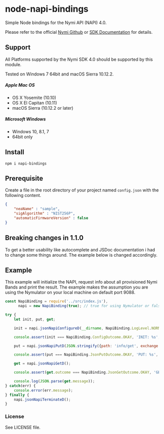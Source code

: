 # node-napi-bindings 
Simple Node bindings for the Nymi API (NAPI) 4.0.

Please refer to the official [Nymi Github](https://github.com/Nymi/JSON-API) or [SDK Documentation](https://downloads.nymi.com/sdkDoc/latest/index.html) for details.
  
## Support
All Platforms supported by the Nymi SDK 4.0 should be supported by this module.

Tested on Windows 7 64bit and macOS Sierra 10.12.2.

##### Apple Mac OS
 - OS X Yosemite (10.10)
 - OS X El Capitan (10.11)
 - macOS Sierra (10.12.2 or later)
 
##### Microsoft Windows 
 - Windows 10, 8.1, 7 
 - 64bit only
  
## Install
```
npm i napi-bindings
```

## Prerequisite
Create a file in the root directory of your project named `config.json` with the following content.
````json
{
    "neaName" : "sample",
    "sigAlgorithm" : "NIST256P",
    "automaticFirmwareVersion" : false
}
````

## Breaking changes in 1.1.0
To get a better usability like autocomplete and JSDoc documentation 
i had to change some things around. The example below is changed accordingly. 

## Example
This example will initialize the NAPI, request info about all provisioned Nymi Bands and print the result.
The example makes the assumption you are using the Nymulator on your local machine on default port 9088.

````javascript
const NapiBinding = require('../src/index.js'),
      napi = new NapiBinding(true); // true for using Nymulator or false for using physical Nymi Band (default: false)

try {
    let init, put, get;

    init = napi.jsonNapiConfigureD(__dirname, NapiBinding.LogLevel.NORMAL, 9088, '127.0.0.1');

    console.assert(init === NapiBinding.ConfigOutcome.OKAY, 'INIT: %s', Object.keys(NapiBinding.ConfigOutcome)[init]);

    put = napi.jsonNapiPutD(JSON.stringify({path: 'info/get', exchange: 'provisions'}));

    console.assert(put === NapiBinding.JsonPutOutcome.OKAY, 'PUT: %s', Object.keys(NapiBinding.JsonPutOutcome)[put]);

    get = napi.jsonNapiGetD();

    console.assert(get.outcome === NapiBinding.JsonGetOutcome.OKAY, 'GET: %s', Object.keys(NapiBinding.JsonGetOutcome)[get]);

    console.log(JSON.parse(get.message));
} catch(err) {
    console.error(err.message);
} finally {
    napi.jsonNapiTerminateD();
}
````

### License

See LICENSE file.